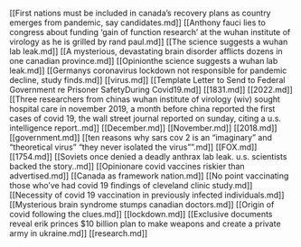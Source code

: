 [[First nations must be included in canada’s recovery plans as country emerges from pandemic, say candidates.md]]
[[Anthony fauci lies to congress about funding ‘gain of function research’ at the wuhan institute of virology as he is grilled by rand paul.md]]
[[The science suggests a wuhan lab leak.md]]
[[A mysterious, devastating brain disorder afflicts dozens in one canadian province.md]]
[[Opinionthe science suggests a wuhan lab leak.md]]
[[Germanys coronavirus lockdown not responsible for pandemic decline, study finds.md]]
[[virus.md]]
[[Template Letter to Send to Federal Government re Prisoner SafetyDuring Covid19.md]]
[[1831.md]]
[[2022.md]]
[[Three researchers from chinas wuhan institute of virology (wiv) sought hospital care in november 2019, a month before china reported the first cases of covid 19, the wall street journal reported on sunday, citing a u.s. intelligence report..md]]
[[December.md]]
[[November.md]]
[[2018.md]]
[[government.md]]
[[ten reasons why sars cov 2 is an “imaginary” and “theoretical virus”  “they never isolated the virus””.md]]
[[FOX.md]]
[[1754.md]]
[[Soviets once denied a deadly anthrax lab leak. u.s. scientists backed the story..md]]
[[Opinionare covid vaccines riskier than advertised.md]]
[[Canada as framework nation.md]]
[[No point vaccinating those who’ve had covid 19 findings of cleveland clinic study.md]]
[[Necessity of covid 19 vaccination in previously infected individuals.md]]
[[Mysterious brain syndrome stumps canadian doctors.md]]
[[Origin of covid following the clues.md]]
[[lockdown.md]]
[[Exclusive documents reveal erik princes $10 billion plan to make weapons and create a private army in ukraine.md]]
[[research.md]]
